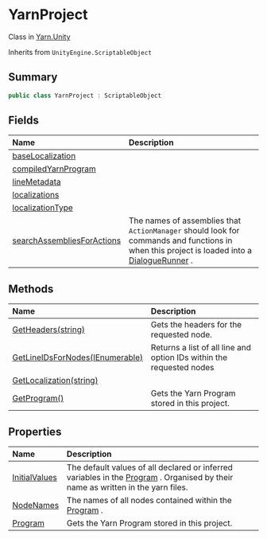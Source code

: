 # YarnProject

Class in [Yarn.Unity](/docs/api/csharp/yarn.unity.md)

Inherits from `UnityEngine.ScriptableObject`

## Summary



```csharp
public class YarnProject : ScriptableObject
```

## Fields

|Name|Description|
|:---|:---|
|[baseLocalization](/docs/api/csharp/yarn.unity.yarnproject.baselocalization.md)||
|[compiledYarnProgram](/docs/api/csharp/yarn.unity.yarnproject.compiledyarnprogram.md)||
|[lineMetadata](/docs/api/csharp/yarn.unity.yarnproject.linemetadata.md)||
|[localizations](/docs/api/csharp/yarn.unity.yarnproject.localizations.md)||
|[localizationType](/docs/api/csharp/yarn.unity.yarnproject.localizationtype.md)||
|[searchAssembliesForActions](/docs/api/csharp/yarn.unity.yarnproject.searchassembliesforactions.md)|The names of assemblies that  <code>ActionManager</code>  should look for commands and functions in when this project is loaded into a <a href="yarn.unity.dialoguerunner.md">DialogueRunner</a> .|

## Methods

|Name|Description|
|:---|:---|
|[GetHeaders(string)](/docs/api/csharp/yarn.unity.yarnproject.getheaders.md)|Gets the headers for the requested node.|
|[GetLineIDsForNodes(IEnumerable<string>)](/docs/api/csharp/yarn.unity.yarnproject.getlineidsfornodes.md)|Returns a list of all line and option IDs within the requested nodes|
|[GetLocalization(string)](/docs/api/csharp/yarn.unity.yarnproject.getlocalization.md)||
|[GetProgram()](/docs/api/csharp/yarn.unity.yarnproject.getprogram.md)|Gets the Yarn Program stored in this project.|

## Properties

|Name|Description|
|:---|:---|
|[InitialValues](/docs/api/csharp/yarn.unity.yarnproject.initialvalues.md)|The default values of all declared or inferred variables in the <a href="yarn.unity.yarnproject.program.md">Program</a> . Organised by their name as written in the yarn files.|
|[NodeNames](/docs/api/csharp/yarn.unity.yarnproject.nodenames.md)|The names of all nodes contained within the  <a href="yarn.unity.yarnproject.program.md">Program</a> .|
|[Program](/docs/api/csharp/yarn.unity.yarnproject.program.md)|Gets the Yarn Program stored in this project.|

